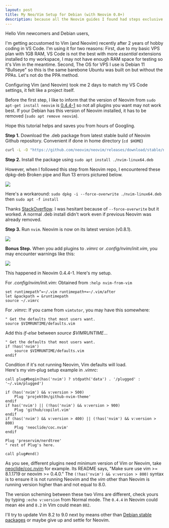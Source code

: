 ```yaml
---
layout: post
title: My Neo/Vim Setup for Debian (with Neovim 0.8+)
description: because all the Neovim guides I found had steps exclusive to Ubuntu.
---
```


Hello Vim newcomers and Debian users,

I'm getting accustomed to Vim (and Neovim) recently after 2 years of hobby coding in VS Code.
I'm using it for two reasons: First, due to my basic VPS plan with 1GB RAM, VS Code is not the best with more *essential* extensions installed to my workspace, I may not have enough RAM space for testing so it's Vim in the meantime.
Second, The OS for VPS I use is Debian 11 "Bullseye" so this is the same barebone Ubuntu was built on but without the PPAs. Let's not do the PPA method.

Configuring Vim (and Neovim) took me 2 days to match my VS Code settings, it felt like a project itself.

Before the first step, I like to inform that the version of Neovim from `sudo apt-get install neovim` is [0.4.4-1](https://packages.debian.org/bullseye/neovim) so not all plugins you want may not work best. If your Debian has this version of Neovim installed, it has to be removed (`sudo apt remove neovim`).

Hope this tutorial helps and saves you from hours of Googling.

**Step 1.** Download the .deb package from latest stable build of Neovim Github repository. Convenient if done in home directory (`cd $HOME`)

```bash
curl -L -O "https://github.com/neovim/neovim/releases/download/stable/nvim-linux64.deb"
```

**Step 2.** Install the package using `sudo apt install ./nvim-linux64.deb`

However, when I followed this step from Neovim repo, I encountered these dpkg-deb Broken pipe and Run 13 errors pictured below.

![](https://i.imgur.com/muGeT6a.png)

Here's a workaround: `sudo dpkg -i --force-overwrite ./nvim-linux64.deb` then `sudo apt -f install`

Thanks [StackOverflow](https://askubuntu.com/questions/1062171/dpkg-deb-error-paste-subprocess-was-killed-by-signal-broken-pipe). I was hesitant because of `--force-overwrite` but it worked. A normal .deb install didn't work even if previous Neovim was already removed.

**Step 3.** Run `nvim`. Neovim is now on its latest version (v0.8.1).

![](https://i.imgur.com/cs8ryg8.png)

**Bonus Step.** When you add plugins to *.vimrc* or *.config/nvim/init.vim*, you may encounter warnings like this:

![](https://i.imgur.com/n1e8SIb.png)

This happened in Neovim 0.4.4-1. Here's my setup.

For *.config/nvim/init.vim*: Obtained from `:help nvim-from-vim`

```vim
set runtimepath^=~/.vim runtimepath+=~/.vim/after
let &packpath = &runtimepath
source ~/.vimrc
```

For *.vimrc*: If you came from `vimtutor`, you may have this somewhere:

```vim
" Get the defaults that most users want.
source $VIMRUNTIME/defaults.vim
```

Add this *if-else* between *source $VIMRUNTIME*...

```vim
" Get the defaults that most users want.
if !has('nvim')
    source $VIMRUNTIME/defaults.vim
endif
```

Condition if it's not running Neovim, Vim defaults will load.  
Here's my vim-plug setup example in *.vimrc*:

```vim
call plug#begin(has('nvim') ? stdpath('data') . '/plugged' : '~/.vim/plugged')

if (has('nvim') && v:version > 500)
    Plug 'projekt0n/github-nvim-theme'
endif
if has('nvim') || (!has('nvim') && v:version > 900)
    Plug 'github/copilot.vim'
endif
if (has('nvim') && v:version > 400) || (!has('nvim') && v:version > 800)
    Plug 'neoclide/coc.nvim'
endif

Plug 'preservim/nerdtree'
" rest of Plug's here.

call plug#end()

```

As you see, different plugins need minimum version of Vim or Neovim, take [neoclide/coc.nvim](https://github.com/neoclide/coc.nvim) for example. Its README says, "Make sure use vim >= 8.1.1719 or neovim >= 0.4.0." The `(!has('nvim') && v:version > 800)` syntax is to ensure it is not running Neovim and the *vim* other than Neovim is running version higher than and not equal to 8.0.

The version scheming between these two Vims are different, check yours by typing `:echo v:version` from Normal mode. The `0.4.4` in Neovim could mean `404` and `8.2` in Vim could mean `802`.

I'll try to update Vim 8.2 to 9.0 next by means other than [Debian stable packages](https://packages.debian.org/bullseye/vim) or maybe give up and settle for Neovim.
